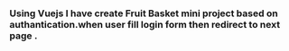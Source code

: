 
### Using Vuejs I have create Fruit Basket mini project based on authantication.when user fill login form then redirect to next page .




